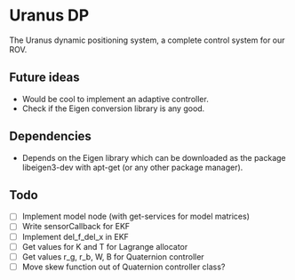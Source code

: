 # Uranus DP
The Uranus dynamic positioning system, a complete control system for our ROV.

## Future ideas
- Would be cool to implement an adaptive controller.
- Check if the Eigen conversion library is any good.

## Dependencies
- Depends on the Eigen library which can be downloaded as the package libeigen3-dev with apt-get (or any other package manager).

## Todo
*[ ] Implement model node (with get-services for model matrices) 
*[ ] Write sensorCallback for EKF
*[ ] Implement del_f_del_x in EKF
*[ ] Get values for K and T for Lagrange allocator
*[ ] Get values r_g, r_b, W, B for Quaternion controller
*[ ] Move skew function out of Quaternion controller class?
